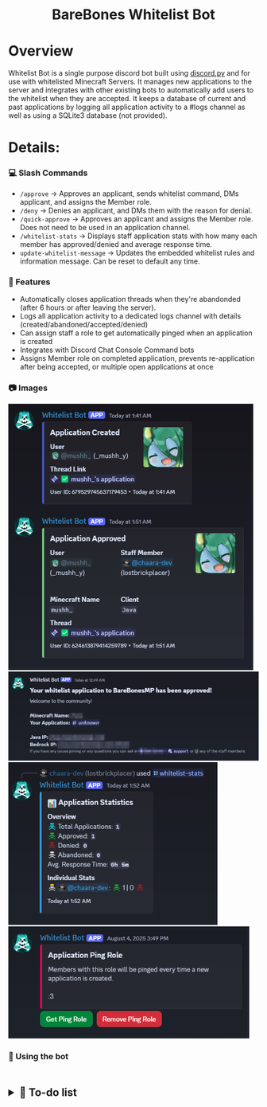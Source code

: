 <!-- ## [[Invite Bot]](https://discord.com/oauth2/authorize?client_id=1397280746946822354&permissions=1496930446352&integration_type=0&scope=applications.commands+bot) -->

<div align="center">
    <h1>BareBones Whitelist Bot</h1>
</div>


# Overview
Whitelist Bot is a single purpose discord bot built using [discord.py](https://github.com/Rapptz/discord.py) and for use with whitelisted Minecraft Servers. It manages new applications to the server and integrates with other existing bots to automatically add users to the whitelist when they are accepted. It keeps a database of current and past applications by logging all application activity to a #logs channel as well as using a SQLite3 database (not provided).

# Details:
### 💻 Slash Commands
- `/approve` -> Approves an applicant, sends whitelist command, DMs applicant, and assigns the Member role.
- `/deny` -> Denies an applicant, and DMs them with the reason for denial.
- `/quick-approve` -> Approves an applicant and assigns the Member role. Does not need to be used in an application channel.
- `/whitelist-stats` -> Displays staff application stats with how many each member has approved/denied and average response time.
- `update-whitelist-message` -> Updates the embedded whitelist rules and information message. Can be reset to default any time.

### 💭 Features
- Automatically closes application threads when they're abandonded (after 6 hours or after leaving the server).
- Logs all application activity to a dedicated logs channel with details (created/abandoned/accepted/denied)
- Can assign staff a role to get automatically pinged when an application is created
- Integrates with Discord Chat Console Command bots
- Assigns Member role on completed application, prevents re-application after being accepted, or multiple open applications at once

### 📷 Images
<img src="assets/logs_channel.png">
<img src="assets/dm.png">
</br>
<img src="assets/stats.png">
<img src="assets/get_role.png">


### 💾 Using the bot


</br>
</br>

<details> 
    <summary style="font-size:150%;font-weight: bold;">📃 To-do list</summary>
    A list of features, bugs and planned additions to the bot.

```diff
+ GREEN: IMPLEMENTED -> MAY BE UPDATED IN FUTURE
- RED: UNIMPLEMENTED -> PLANNED FOR FUTURE
! YELLOW: ON HOLD | MAY NOT BE IMPLEMENTED | IN PROGRESS

════════════════════════════════════════════════════════════════════════════════════════════════════

+ disallow members to apply

+ edit old embed application message when bot start

- add try/except methods to things that can break
-   log errors to files with timestamps

+ don't let people with open applications apply again 

+ add way to whitelist people with no application thread ('/quick-apply')

+ add statistics for each staff member that has accepted/denied and average time

+ send whitelist commands to #mc-chat

+ add ping role for 'available to accept'

+ split various functions into smaller or more generalized functions [WIP]
+   also do the same for the '/approve' and '/deny' commands -> remove lots of duplicate code

+ Add some way to update the whitelist_message.txt from a command without needing to directly access the file

- "cry about it" onmessage response dead server
-   1/50 chance of replying or something, and X hours cooldown after

+ DM applicant with details when accepted/denied

+ custom profile picture/banner

! ability to set which channels are which with a slash command "/set-channel type=app/logs/get-role/etc, id=#channel-id"
!   change currently hard-coded role and channel IDs
!   would involve changing database structures -> not going to do it until more time

+ automatically close thread and mark as abandoned if user leaves server

+ format README.md as a proper readme to prepare for publish on github

! Member.is_on_mobile() check for sending different (copy-pastable) whitelist application message [unlikely to be done]

- move emoji markdown to system.py

+ remind applicant to fill out form

- add slash command param descriptions
```
</details>